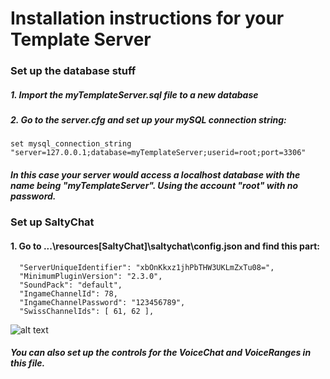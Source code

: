 # Installation instructions for your Template Server

### Set up the database stuff

##### 1. Import the myTemplateServer.sql file to a new database
##### 2. Go to the server.cfg and set up your mySQL connection string:
``` 
set mysql_connection_string "server=127.0.0.1;database=myTemplateServer;userid=root;port=3306"
```
##### In this case your server would access a localhost database with the name being "myTemplateServer". Using the account "root" with no password.

### Set up SaltyChat
#### 1. Go to ...\resources\[SaltyChat]\saltychat\config.json and find this part:
```
  "ServerUniqueIdentifier": "xbOnKkxz1jhPbTHW3UKLmZxTu08=",
  "MinimumPluginVersion": "2.3.0",
  "SoundPack": "default",
  "IngameChannelId": 78,
  "IngameChannelPassword": "123456789",
  "SwissChannelIds": [ 61, 62 ],
```
![alt text](https://i.imgur.com/zH5AVz7.png)

##### You can also set up the controls for the VoiceChat and VoiceRanges in this file.

